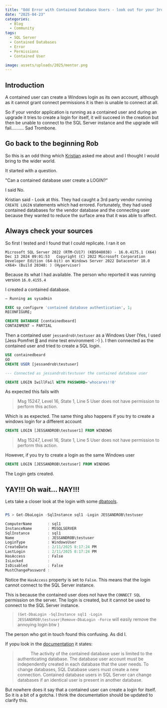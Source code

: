 ```yaml
---
title: "Odd Error with Contained Database Users - look out for your 3rd party vendors"
date: "2025-04-23"
categories:
  - Blog
  - Community
tags:
  - SQL Server
  - Contained Databases
  - Error
  - Permissions
  - Contained User

image: assets/uploads/2025/mentor.png
---
```

## Introduction

A contained user can create a Windows login as its own account, although as it cannot grant connect permissions it is then is unable to connect at all.

So if your vendor application is running as a contained user and during an upgrade it tries to create a login for itself, it will succeed in the creation but then be unable to connect to the SQL Server instance and the upgrade will fail.......... Sad Trombone.

## Go back to the beginning Rob

So this is an odd thing which [Kristian](https://www.linkedin.com/in/krleth/) asked me about and I thought I would bring to the wider world.

It started with a question.

"Can a contained database user create a LOGIN?"

I said No.

Kristian said - Look at this. They had caught a 3rd party vendor running `CREATE LOGIN` statements which had errored. Fortunately, they had used contained databases for the vendor database and the connecting user because they wanted to reduce the surface area that it was able to affect.

## Always check your sources

So first I tested and I found that I could replicate. I ran it on

`Microsoft SQL Server 2022 (RTM-CU17) (KB5048038) - 16.0.4175.1 (X64)   Dec 13 2024 09:01:53   Copyright (C) 2022 Microsoft Corporation  Developer Edition (64-bit) on Windows Server 2022 Datacenter 10.0 <X64> (Build 20348: ) (Hypervisor)`

Because its what I had available. The person who reported it was running version `16.0.4155.4`

I created a contained database.

```sql
— Running as sysadmin

EXEC sp_configure 'contained database authentication', 1;
RECONFIGURE;

CREATE DATABASE [containedbeard]
CONTAINMENT = PARTIAL
```
Then a contained user `jessandrob\testuser` as a Windows User (Yes, I used [Jess Pomfret [B](https://jesspomfret.com) and mine test environment :-) ). I then connected as the contained user and tried to create a SQL login.

```sql
USE containedbeard
GO
CREATE USER [jessandrob\testuser]

--- Connected as jessandrob\testuser the contained database user

CREATE LOGIN IwillFail WITH PASSWORD='whocares!!0'
```

As expected this fails with

>Msg 15247, Level 16, State 1, Line 5
>User does not have permission to perform this action.


Which is as expected. The same thing also happens if you try to create a windows login for a different account

```sql
CREATE LOGIN [JESSANDROB\testuser1] FROM WINDOWS
```
>Msg 15247, Level 16, State 1, Line 5
>User does not have permission to perform this action.

However, if you try to create a login as the same Windows user

```sql
CREATE LOGIN [JESSANDROB\testuser] FROM WINDOWS
```

The Login gets created.

## YAY!!! Oh wait... NAY!!!

Lets take a closer look at the login with some [dbatools](dbatools.io).

```powershell

PS > Get-DbaLogin -SqlInstance sql1 -Login JESSANDROB\testuser

ComputerName       : sql1
InstanceName       : MSSQLSERVER
SqlInstance        : sql1
Name               : JESSANDROB\testuser
LoginType          : WindowsUser
CreateDate         : 2/11/2025 8:17:24 PM
LastLogin          : 2/11/2025 8:17:24 PM
HasAccess          : False
IsLocked           :
IsDisabled         : False
MustChangePassword :
```
Notice the `HasAccess` property is set to `False`. This means that the login cannot connect to the SQL Server instance.

This is because the contained user does not have the `CONNECT SQL` permission on the server. The login is created, but it cannot be used to connect to the SQL Server instance.

>`(Get-DbaLogin -SqlInstance sql1 -Login JESSANDROB\testuser|Remove-DbaLogin -Force` will easily remove the annoying login btw )

The person who got in touch found this confusing. As did I.

If yopu look in the [documentation](https://learn.microsoft.com/en-us/sql/relational-databases/security/contained-database-users-making-your-database-portable?view=sql-server-ver16) it states:

>      The activity of the contained database user is limited to the authenticating database. The database user account must be independently created in each database that the user needs. To change databases, SQL Database users must create a new connection. Contained database users in SQL Server can change databases if an identical user is present in another database.

But nowhere does it say that a contained user can create a login for itself.
So it is a bit of a gotcha. I think the documentation should be updated to clarify this.

